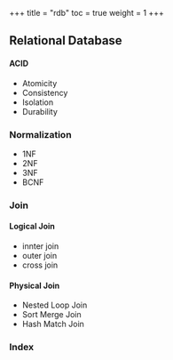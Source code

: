 +++
title  = "rdb"
toc    = true
weight = 1
+++

## Relational Database
#### ACID
- Atomicity
- Consistency
- Isolation
- Durability

### Normalization
- 1NF
- 2NF
- 3NF
- BCNF

### Join
#### Logical Join
- innter join
- outer join
- cross join

#### Physical Join
- Nested Loop Join
- Sort Merge Join
- Hash Match Join

### Index
